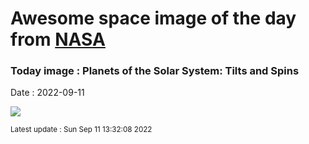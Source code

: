 
# Awesome space image of the day from [NASA](https://api.nasa.gov/)

### Today image : Planets of the Solar System: Tilts and Spins

Date : 2022-09-11


![](https://www.youtube.com/embed/my1euFQHH-o?rel=0)

<small>Latest update : Sun Sep 11 13:32:08 2022</small>


